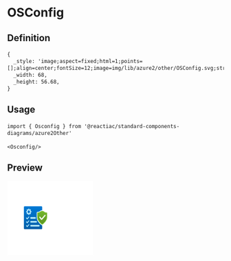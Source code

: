 # OSConfig

## Definition

```
{
  _style: 'image;aspect=fixed;html=1;points=[];align=center;fontSize=12;image=img/lib/azure2/other/OSConfig.svg;strokeColor=none;',
  _width: 68,
  _height: 56.68,
}
```

## Usage

```
import { Osconfig } from '@reactiac/standard-components-diagrams/azure2Other'

<Osconfig/>
```

## Preview

<img src="./osconfig.png" width="200"/>
